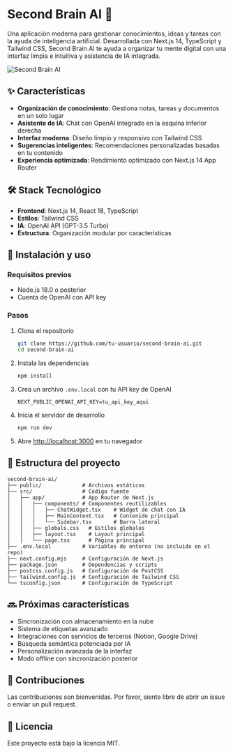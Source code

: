 # Second Brain AI 🧠

Una aplicación moderna para gestionar conocimientos, ideas y tareas con la ayuda de inteligencia artificial. Desarrollada con Next.js 14, TypeScript y Tailwind CSS, Second Brain AI te ayuda a organizar tu mente digital con una interfaz limpia e intuitiva y asistencia de IA integrada.

![Second Brain AI](https://i.imgur.com/YourImageHere.png)

## ✨ Características

- **Organización de conocimiento**: Gestiona notas, tareas y documentos en un solo lugar
- **Asistente de IA**: Chat con OpenAI integrado en la esquina inferior derecha
- **Interfaz moderna**: Diseño limpio y responsivo con Tailwind CSS
- **Sugerencias inteligentes**: Recomendaciones personalizadas basadas en tu contenido
- **Experiencia optimizada**: Rendimiento optimizado con Next.js 14 App Router

## 🛠️ Stack Tecnológico

- **Frontend**: Next.js 14, React 18, TypeScript
- **Estilos**: Tailwind CSS
- **IA**: OpenAI API (GPT-3.5 Turbo)
- **Estructura**: Organización modular por características

## 🚀 Instalación y uso

### Requisitos previos
- Node.js 18.0 o posterior
- Cuenta de OpenAI con API key

### Pasos
1. Clona el repositorio
   ```bash
   git clone https://github.com/tu-usuario/second-brain-ai.git
   cd second-brain-ai
   ```

2. Instala las dependencias
   ```bash
   npm install
   ```

3. Crea un archivo `.env.local` con tu API key de OpenAI
   ```
   NEXT_PUBLIC_OPENAI_API_KEY=tu_api_key_aqui
   ```

4. Inicia el servidor de desarrollo
   ```bash
   npm run dev
   ```

5. Abre [http://localhost:3000](http://localhost:3000) en tu navegador

## 📁 Estructura del proyecto

```
second-brain-ai/
├── public/             # Archivos estáticos
├── src/                # Código fuente
│   ├── app/            # App Router de Next.js
│   │   ├── components/ # Componentes reutilizables
│   │   │   ├── ChatWidget.tsx    # Widget de chat con IA
│   │   │   ├── MainContent.tsx   # Contenido principal
│   │   │   └── Sidebar.tsx       # Barra lateral
│   │   ├── globals.css   # Estilos globales
│   │   ├── layout.tsx    # Layout principal
│   │   └── page.tsx      # Página principal
├── .env.local          # Variables de entorno (no incluido en el repo)
├── next.config.mjs     # Configuración de Next.js
├── package.json        # Dependencias y scripts
├── postcss.config.js   # Configuración de PostCSS
├── tailwind.config.js  # Configuración de Tailwind CSS
└── tsconfig.json       # Configuración de TypeScript
```

## 🔜 Próximas características

- Sincronización con almacenamiento en la nube
- Sistema de etiquetas avanzado
- Integraciones con servicios de terceros (Notion, Google Drive)
- Búsqueda semántica potenciada por IA
- Personalización avanzada de la interfaz
- Modo offline con sincronización posterior

## 🤝 Contribuciones

Las contribuciones son bienvenidas. Por favor, siente libre de abrir un issue o enviar un pull request.

## 📄 Licencia

Este proyecto está bajo la licencia MIT. 